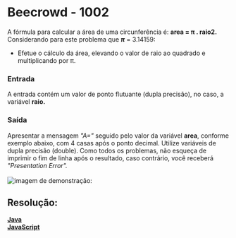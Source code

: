 <h1>Beecrowd - 1002</h1>

A fórmula para calcular a área de uma circunferência é: **area = π . raio2.** Considerando para este problema que ***π*** = 3.14159:

- Efetue o cálculo da área, elevando o valor de raio ao quadrado e multiplicando por π.

<h3>Entrada</h3>

A entrada contém um valor de ponto flutuante (dupla precisão), no caso, a variável **raio.**

<h3>Saída</h3>

Apresentar a mensagem *"A="* seguido pelo valor da variável **area**, conforme exemplo abaixo, com 4 casas após o ponto decimal. Utilize variáveis de dupla precisão (double). Como todos os problemas, não esqueça de imprimir o fim de linha após o resultado, caso contrário, você receberá *"Presentation Error".*
<br>
<br>
![imagem de demonstração:](https://github.com/Dendzy/beecrowd-resolution/assets/112651184/c47a8c22-fc48-471a-9f5a-c50eacecd5d6)
<br>

<h2>Resolução:</h2>

[**Java**](https://github.com/Dendzy/beecrowd-resolution/blob/main/Iniciante/Java/beecrowd_1002.java)
<br>
[**JavaScript**](https://github.com/Dendzy/beecrowd-resolution/blob/main/Iniciante/JavaScript/beecrowd_1002.js)
